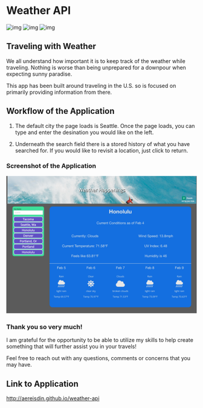 # Weather API
![img](https://img.shields.io/github/contributors/Aereisdin/password-generator)
![img](https://img.shields.io/github/languages/count/Aereisdin/password-generator)
![img](https://img.shields.io/github/issues/Aereisdin/password-generator)

## Traveling with Weather
We all understand how important it is to keep track of the weather while traveling. Nothing is worse than being unprepared for a downpour when expecting sunny paradise.

This app has been built around traveling in the U.S. so is focused on primarily providing information from there.

## Workflow of the Application
1. The default city the page loads is Seattle. Once the page loads, you can type and enter the desination you would like on the left.

2. Underneath the search field there is a stored history of what you have searched for. If you would like to revisit a location, just click to return.

### Screenshot of the Application

![Screenshot](./assets/screenshot.png "Site")

### Thank you so very much!
I am grateful for the opportunity to be able to utilize my skills to help create something that will further assist you in your travels!

Feel free to reach out with any questions, comments or concerns that you may have.

## Link to Application

http://aereisdin.github.io/weather-api